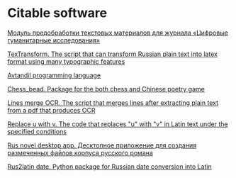# Citable software

<i class="ai ai-zenodo ai-2x"></i> [Модуль предобработки текстовых материалов для журнала «Цифровые гуманитарные исследования»](https://doi.org/10.5281/zenodo.16956676)

<i class="ai ai-zenodo ai-2x"></i> [TexTransform. The script that can transform Russian plain text into latex format using many typographic features](https://doi.org/10.5281/zenodo.12813767)

<i class="ai ai-zenodo ai-2x"></i> [Avtandil programming language](https://doi.org/10.5281/zenodo.12814594)

<i class="ai ai-zenodo ai-2x"></i> [Chess_bead. Package for the both chess and Chinese poetry game](https://doi.org/10.5281/zenodo.12814014)

<i class="ai ai-zenodo ai-2x"></i> [Lines merge OCR. The script that merges lines after extracting plain text from a pdf that produces OCR](https://doi.org/10.5281/zenodo.12814092)

<i class="ai ai-zenodo ai-2x"></i> [Replace u with v. The code that replaces "u" with "v" in Latin text under the specified conditions](https://doi.org/10.5281/zenodo.15061592)

<i class="ai ai-zenodo ai-2x"></i> [Rus novel desktop app. Десктопное приложение для создания размеченных файлов корпуса русского романа](https://doi.org/10.5281/zenodo.12814190)

<i class="ai ai-zenodo ai-2x"></i> [Rus2latin date. Python package for Russian date conversion into Latin](https://doi.org/10.5281/zenodo.12814188)
